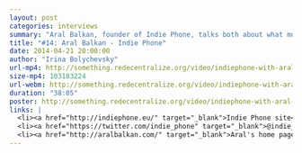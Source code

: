 ```yaml
---
layout: post
categories: interviews
summary: "Aral Balkan, founder of Indie Phone, talks both about what motivates him to build a decentralized smartphone, and how starting with a great user experience is key to mass adoption."
title: "#14: Aral Balkan - Indie Phone"
date: 2014-04-21 20:00:00
author: "Irina Bolychevsky"
url-mp4: http://something.redecentralize.org/video/indiephone-with-aral-balkan.mp4
size-mp4: 103183224
url-webm: http://something.redecentralize.org/video/indiephone-with-aral-balkan.webm
duration: "38:05"
poster: http://something.redecentralize.org/video/indiephone-with-aral-balkan.jpg
links: |
  <li><a href="http://indiephone.eu/" target="_blank">Indie Phone site</a></li>
  <li><a href="https://twitter.com/indie_phone" target="_blank">@indie_phone on Twitter</a></li>
  <li><a href="http://aralbalkan.com/" target="_blank">Aral's home page</a></li>
---
```

